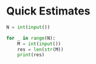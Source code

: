 # Quick Estimates

```python
N = int(input())

for _ in range(N):
    M = int(input())
    res = len(str(M))
    print(res)
```
